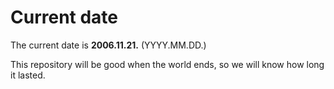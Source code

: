 # Current date

The current date is **2006.11.21.** (YYYY.MM.DD.)

This repository will be good when the world ends, so we will know how long it lasted.